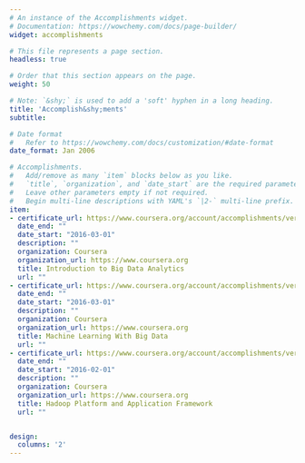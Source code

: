 ```yaml
---
# An instance of the Accomplishments widget.
# Documentation: https://wowchemy.com/docs/page-builder/
widget: accomplishments

# This file represents a page section.
headless: true

# Order that this section appears on the page.
weight: 50

# Note: `&shy;` is used to add a 'soft' hyphen in a long heading.
title: 'Accomplish&shy;ments'
subtitle:

# Date format
#   Refer to https://wowchemy.com/docs/customization/#date-format
date_format: Jan 2006

# Accomplishments.
#   Add/remove as many `item` blocks below as you like.
#   `title`, `organization`, and `date_start` are the required parameters.
#   Leave other parameters empty if not required.
#   Begin multi-line descriptions with YAML's `|2-` multi-line prefix.
item:
- certificate_url: https://www.coursera.org/account/accomplishments/verify/EFHTAY8KNRRG
  date_end: ""
  date_start: "2016-03-01"
  description: ""
  organization: Coursera
  organization_url: https://www.coursera.org
  title: Introduction to Big Data Analytics
  url: ""
- certificate_url: https://www.coursera.org/account/accomplishments/verify/SZGDG9S2HE6B
  date_end: ""
  date_start: "2016-03-01"
  description: ""
  organization: Coursera
  organization_url: https://www.coursera.org
  title: Machine Learning With Big Data
  url: ""
- certificate_url: https://www.coursera.org/account/accomplishments/verify/ACH3ZEL6ACHM
  date_end: ""
  date_start: "2016-02-01"
  description: ""
  organization: Coursera
  organization_url: https://www.coursera.org
  title: Hadoop Platform and Application Framework
  url: ""


design:
  columns: '2' 
---
```

